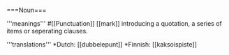 ===Noun===

'''meanings'''
#[[Punctuation]] [[mark]] introducing a quotation, a series of items or seperating clauses.

'''translations'''
*Dutch: [[dubbelepunt]]
*Finnish: [[kaksoispiste]]